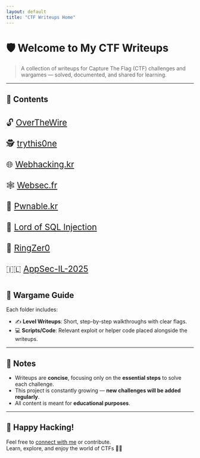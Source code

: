 ```yaml
---
layout: default
title: "CTF Writeups Home"
---
```


# 🛡️ Welcome to My CTF Writeups

> A collection of writeups for Capture The Flag (CTF) challenges and wargames — solved, documented, and shared for learning.

---

## 📁 Contents

<div style="font-size: 1.4rem; line-height: 2.5;">
  <ul style="list-style-type: none; padding: 0;">
    <li>🔓 <a href="./overthewire/">OverTheWire</a></li>
    <li>🕵️ <a href="./trythis0ne/">trythis0ne</a></li>
    <li>🌐 <a href="./webhacking.kr/">Webhacking.kr</a></li>
    <li>🕸️ <a href="./websec.fr/">Websec.fr</a></li>
    <li>🧨 <a href="./pwnable.kr/">Pwnable.kr</a></li>
    <li>🧮 <a href="./lord-of-sql-injection/">Lord of SQL Injection</a></li>
    <li>🎯 <a href="./ringzer0">RingZer0</a></li>
    <li>🇮🇱 <a href="./appSec-IL-2025/">AppSec-IL-2025</a></li>
  </ul>
</div>



## 🧭 Wargame Guide

Each folder includes:
- ✍️ **Level Writeups**: Short, step-by-step walkthroughs with clear flags.
- 💻 **Scripts/Code**: Relevant exploit or helper code placed alongside the writeups.

---

## 📝 Notes

- Writeups are **concise**, focusing only on the **essential steps** to solve each challenge.
- This project is constantly growing — **new challenges will be added regularly**.
- All content is meant for **educational purposes**.

---

## 🙌 Happy Hacking!

Feel free to [connect with me](https://github.com/avishaigonen123) or contribute.  
Learn, explore, and enjoy the world of CTFs 🧠💥
